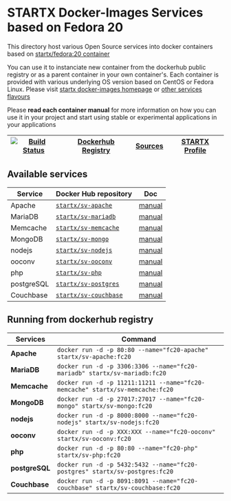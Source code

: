 # STARTX Docker-Images Services based on Fedora 20

This directory host various Open Source services into docker containers based on [startx/fedora:20 container](https://hub.docker.com/r/startx/fedora)

You can use it to instanciate new container from the dockerhub public registry 
or as a parent container in your own container's. 
Each container is provided with various underlying OS version based on CentOS or 
Fedora Linux. Please visit [startx docker-images homepage](https://github.com/startxfr/docker-images/)
or [other services flavours](https://github.com/startxfr/docker-images/Services#container-flavours)

Please **read each container manual** for more information on how you can use it in 
your project and start using stable or experimental applications in your applications

| [![Build Status](https://travis-ci.org/startxfr/docker-images.svg)](https://travis-ci.org/startxfr/docker-images) | [Dockerhub Registry](https://hub.docker.com/r/startx) | [Sources](https://github.com/startxfr/docker-images/)             | [STARTX Profile](https://github.com/startxfr) | 
|-------------------------------------------------------------------------------------------------------------------|-------------------------------------------------------|-------------------------------------------------------------------|-----------------------------------------------|

## Available services

| Service       | Docker Hub repository                                                | Doc
|---------------|----------------------------------------------------------------------|-----------------------------
| Apache        | [`startx/sv-apache`](https://hub.docker.com/r/startx/sv-apache)      | [manual](apache/README.md)
| MariaDB       | [`startx/sv-mariadb`](https://hub.docker.com/r/startx/sv-mariadb)    | [manual](mariadb/README.md)
| Memcache      | [`startx/sv-memcache`](https://hub.docker.com/r/startx/sv-memcache)  | [manual](memcache/README.md) 
| MongoDB       | [`startx/sv-mongo`](https://hub.docker.com/r/startx/sv-mongo)        | [manual](mongo/README.md)
| nodejs        | [`startx/sv-nodejs`](https://hub.docker.com/r/startx/sv-nodejs)      | [manual](nodejs/README.md)
| ooconv        | [`startx/sv-ooconv`](https://hub.docker.com/r/startx/sv-ooconv)      | [manual](ooconv/README.md)
| php           | [`startx/sv-php`](https://hub.docker.com/r/startx/sv-php)            | [manual](php/README.md)
| postgreSQL    | [`startx/sv-postgres`](https://hub.docker.com/r/startx/sv-postgres)  | [manual](postgres/README.md)
| Couchbase     | [`startx/sv-couchbase`](https://hub.docker.com/r/startx/sv-couchbase)| [manual](couchbase/README.md)


## Running from dockerhub registry

| Services            | Command                                                                        |
|---------------------|--------------------------------------------------------------------------------|
| **Apache**          | `docker run -d -p 80:80 --name="fc20-apache" startx/sv-apache:fc20`            | 
| **MariaDB**         | `docker run -d -p 3306:3306 --name="fc20-mariadb" startx/sv-mariadb:fc20`      | 
| **Memcache**        | `docker run -d -p 11211:11211 --name="fc20-memcache" startx/sv-memcache:fc20`  | 
| **MongoDB**         | `docker run -d -p 27017:27017 --name="fc20-mongo" startx/sv-mongo:fc20`        | 
| **nodejs**          | `docker run -d -p 8000:8000 --name="fc20-nodejs" startx/sv-nodejs:fc20`        | 
| **ooconv**          | `docker run -d -p XXX:XXX --name="fc20-ooconv" startx/sv-ooconv:fc20`          | 
| **php**             | `docker run -d -p 80:80 --name="fc20-php" startx/sv-php:fc20`                  | 
| **postgreSQL**      | `docker run -d -p 5432:5432 --name="fc20-postgres" startx/sv-postgres:fc20`    | 
| **Couchbase**       | `docker run -d -p 8091:8091 --name="fc20-couchbase" startx/sv-couchbase:fc20`  | 
